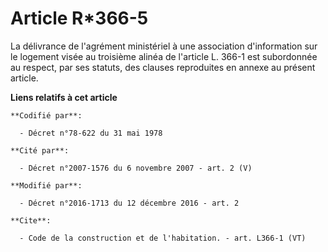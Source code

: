 # Article R*366-5

La délivrance de l'agrément ministériel à une association d'information sur le logement visée au troisième alinéa de
l'article L. 366-1 est subordonnée au respect, par ses statuts, des clauses reproduites en annexe au présent article.

**Liens relatifs à cet article**

	**Codifié par**:

	  - Décret n°78-622 du 31 mai 1978

	**Cité par**:

	  - Décret n°2007-1576 du 6 novembre 2007 - art. 2 (V)

	**Modifié par**:

	  - Décret n°2016-1713 du 12 décembre 2016 - art. 2

	**Cite**:

	  - Code de la construction et de l'habitation. - art. L366-1 (VT)
